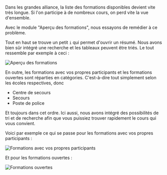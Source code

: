 Dans les grandes alliance, la liste des formations disponibles devient vite très longue.
Si l'on participe à de nombreux cours, on perd vite la vue d'ensemble.

Avec le module "Aperçu des formations", nous essayons de remédier à ce problème.

Tout en haut se trouve un petit `i` qui permet d'ouvrir un résumé.
Nous avons bien sûr intégré une recherche et les tableaux peuvent être triés.
Le tout ressemble par exemple à ceci :

![Aperçu des formations](./overview.png)

En outre, les formations avec vos propres participants et les formations ouvertes sont réparties en catégories.
C'est-à-dire tout simplement selon les écoles respectives, donc

* Centre de secours
* Secours
* Poste de police

Et toujours dans cet ordre.
Ici aussi, nous avons intégré des possibilités de tri et de recherche afin
que vous puissiez trouver rapidement le cours qui vous convient.

Voici par exemple ce qui se passe pour les formations avec vos propres participants :

![Formations avec vos propres participants](./own.png)

Et pour les formations ouvertes :

![Formations ouvertes](./alliance.png)
